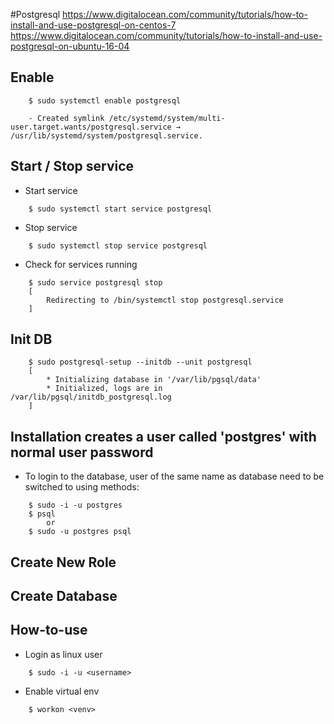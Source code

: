 #Postgresql
https://www.digitalocean.com/community/tutorials/how-to-install-and-use-postgresql-on-centos-7
https://www.digitalocean.com/community/tutorials/how-to-install-and-use-postgresql-on-ubuntu-16-04
## Enable
```
    $ sudo systemctl enable postgresql

    - Created symlink /etc/systemd/system/multi-user.target.wants/postgresql.service → /usr/lib/systemd/system/postgresql.service.
```

## Start / Stop service
- Start service
```
    $ sudo systemctl start service postgresql
```

- Stop service
```
    $ sudo systemctl stop service postgresql
```

- Check for services running
```
    $ sudo service postgresql stop
    [
        Redirecting to /bin/systemctl stop postgresql.service
    ]

```

## Init DB
```
    $ sudo postgresql-setup --initdb --unit postgresql
    [
        * Initializing database in '/var/lib/pgsql/data'
        * Initialized, logs are in /var/lib/pgsql/initdb_postgresql.log
    ]
```

## Installation creates a user called 'postgres' with normal user password
- To login to the database, user of the same name as database need to be switched to using methods:
```
    $ sudo -i -u postgres
    $ psql
        or
    $ sudo -u postgres psql
```

## Create New Role

## Create Database

## How-to-use
- Login as linux user
```
    $ sudo -i -u <username>
```

- Enable virtual env
```
    $ workon <venv>
```



